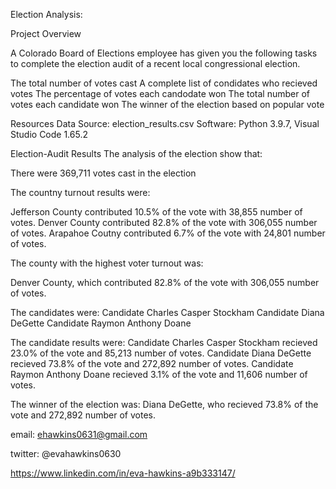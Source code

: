 Election Analysis:


Project Overview

A Colorado Board of Elections employee has given you the following tasks to complete the election audit of a recent local congressional election.


The total number of votes cast
A complete list of condidates who recieved votes
The percentage of votes each candodate won
The total number of votes each candidate won
The winner of the election based on popular vote

Resources
Data Source: election_results.csv
Software: Python 3.9.7, Visual Studio Code 1.65.2

Election-Audit Results
The analysis of the election show that:

There were 369,711 votes cast in the election

The countny turnout results were:

Jefferson County contributed 10.5% of the vote with 38,855 number of votes.
Denver County contributed 82.8% of the vote with 306,055 number of votes.
Arapahoe Coutny contributed 6.7% of the vote with 24,801 number of votes.

The county with the highest voter turnout was:

Denver County, which contributed 82.8% of the vote with 306,055 number of votes.

The candidates were:
Candidate Charles Casper Stockham
Candidate Diana DeGette
Candidate Raymon Anthony Doane

The candidate results were:
Candidate Charles Casper Stockham recieved 23.0% of the vote and 85,213 number of votes.
Candidate Diana DeGette recieved 73.8% of the vote and 272,892 number of votes.
Candidate Raymon Anthony Doane recieved 3.1% of the vote and 11,606 number of votes.

The winner of the election was:
Diana DeGette, who recieved 73.8% of the vote and 272,892 number of votes.



email:  ehawkins0631@gmail.com

twitter: @evahawkins0630

https://www.linkedin.com/in/eva-hawkins-a9b333147/

